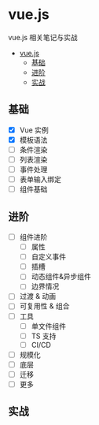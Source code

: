 # vue.js

vue.js 相关笔记与实战

- [vue.js](#vuejs)
  - [基础](#基础)
  - [进阶](#进阶)
  - [实战](#实战)

## 基础

- [x] Vue 实例
- [x] 模板语法
- [ ] 条件渲染
- [ ] 列表渲染
- [ ] 事件处理
- [ ] 表单输入绑定
- [ ] 组件基础

## 进阶

- [ ] 组件进阶
  - [ ] 属性
  - [ ] 自定义事件
  - [ ] 插槽
  - [ ] 动态组件&异步组件
  - [ ] 边界情况
- [ ] 过渡 & 动画
- [ ] 可复用性 & 组合
- [ ] 工具
  - [ ] 单文件组件
  - [ ] TS 支持
  - [ ] CI/CD
- [ ] 规模化
- [ ] 底层
- [ ] 迁移
- [ ] 更多

## 实战
